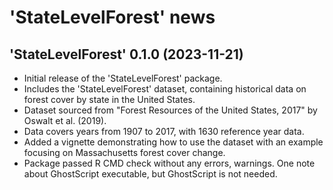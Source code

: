# 'StateLevelForest' news

## 'StateLevelForest' 0.1.0 (2023-11-21)

- Initial release of the 'StateLevelForest' package.
- Includes the 'StateLevelForest' dataset, containing historical data on forest cover by state in the United States.
- Dataset sourced from "Forest Resources of the United States, 2017" by Oswalt et al. (2019).
- Data covers years from 1907 to 2017, with 1630 reference year data.
- Added a vignette demonstrating how to use the dataset with an example focusing on Massachusetts forest cover change.
- Package passed R CMD check without any errors, warnings. One note about GhostScript executable, but GhostScript is not needed.
